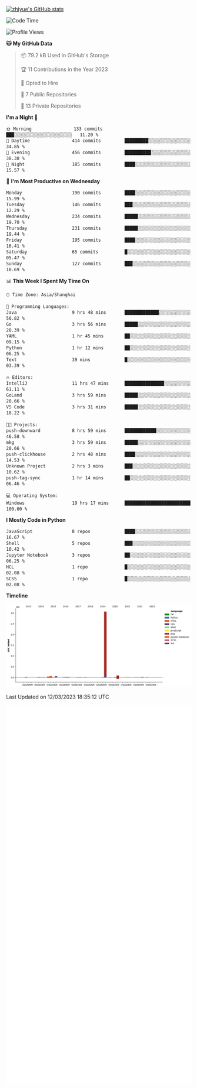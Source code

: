 
[![zhiyue's GitHub stats](https://github-readme-stats.vercel.app/api?username=zhiyue)](https://github.com/anuraghazra/github-readme-stats&&show_icons=true)

<!--START_SECTION:waka-->
![Code Time](http://img.shields.io/badge/Code%20Time-981%20hrs%2042%20mins-blue)

![Profile Views](http://img.shields.io/badge/Profile%20Views-0-blue)

**🐱 My GitHub Data** 

> 📦 79.2 kB Used in GitHub's Storage 
 > 
> 🏆 11 Contributions in the Year 2023
 > 
> 💼 Opted to Hire
 > 
> 📜 7 Public Repositories 
 > 
> 🔑 13 Private Repositories 
 > 
**I'm a Night 🦉** 

```text
🌞 Morning                133 commits         ███░░░░░░░░░░░░░░░░░░░░░░   11.20 % 
🌆 Daytime                414 commits         █████████░░░░░░░░░░░░░░░░   34.85 % 
🌃 Evening                456 commits         ██████████░░░░░░░░░░░░░░░   38.38 % 
🌙 Night                  185 commits         ████░░░░░░░░░░░░░░░░░░░░░   15.57 % 
```
📅 **I'm Most Productive on Wednesday** 

```text
Monday                   190 commits         ████░░░░░░░░░░░░░░░░░░░░░   15.99 % 
Tuesday                  146 commits         ███░░░░░░░░░░░░░░░░░░░░░░   12.29 % 
Wednesday                234 commits         █████░░░░░░░░░░░░░░░░░░░░   19.70 % 
Thursday                 231 commits         █████░░░░░░░░░░░░░░░░░░░░   19.44 % 
Friday                   195 commits         ████░░░░░░░░░░░░░░░░░░░░░   16.41 % 
Saturday                 65 commits          █░░░░░░░░░░░░░░░░░░░░░░░░   05.47 % 
Sunday                   127 commits         ███░░░░░░░░░░░░░░░░░░░░░░   10.69 % 
```


📊 **This Week I Spent My Time On** 

```text
🕑︎ Time Zone: Asia/Shanghai

💬 Programming Languages: 
Java                     9 hrs 48 mins       █████████████░░░░░░░░░░░░   50.82 % 
Go                       3 hrs 56 mins       █████░░░░░░░░░░░░░░░░░░░░   20.39 % 
YAML                     1 hr 45 mins        ██░░░░░░░░░░░░░░░░░░░░░░░   09.15 % 
Python                   1 hr 12 mins        ██░░░░░░░░░░░░░░░░░░░░░░░   06.25 % 
Text                     39 mins             █░░░░░░░░░░░░░░░░░░░░░░░░   03.39 % 

🔥 Editors: 
IntelliJ                 11 hrs 47 mins      ███████████████░░░░░░░░░░   61.11 % 
GoLand                   3 hrs 59 mins       █████░░░░░░░░░░░░░░░░░░░░   20.66 % 
VS Code                  3 hrs 31 mins       █████░░░░░░░░░░░░░░░░░░░░   18.22 % 

🐱‍💻 Projects: 
push-downward            8 hrs 59 mins       ████████████░░░░░░░░░░░░░   46.58 % 
mkg                      3 hrs 59 mins       █████░░░░░░░░░░░░░░░░░░░░   20.66 % 
push-clickhouse          2 hrs 48 mins       ████░░░░░░░░░░░░░░░░░░░░░   14.53 % 
Unknown Project          2 hrs 3 mins        ███░░░░░░░░░░░░░░░░░░░░░░   10.62 % 
push-tag-sync            1 hr 14 mins        ██░░░░░░░░░░░░░░░░░░░░░░░   06.46 % 

💻 Operating System: 
Windows                  19 hrs 17 mins      █████████████████████████   100.00 % 
```

**I Mostly Code in Python** 

```text
JavaScript               8 repos             ████░░░░░░░░░░░░░░░░░░░░░   16.67 % 
Shell                    5 repos             ███░░░░░░░░░░░░░░░░░░░░░░   10.42 % 
Jupyter Notebook         3 repos             ██░░░░░░░░░░░░░░░░░░░░░░░   06.25 % 
HCL                      1 repo              █░░░░░░░░░░░░░░░░░░░░░░░░   02.08 % 
SCSS                     1 repo              █░░░░░░░░░░░░░░░░░░░░░░░░   02.08 % 
```



**Timeline**

![Lines of Code chart](https://raw.githubusercontent.com/zhiyue/zhiyue/main/assets/bar_graph.png)


 Last Updated on 12/03/2023 18:35:12 UTC
<!--END_SECTION:waka-->

<!-- [![Top Langs](https://github-readme-stats.vercel.app/api/top-langs/?username=zhiyue)](https://github.com/anuraghazra/github-readme-stats) -->

![](./github-metrics.svg)

